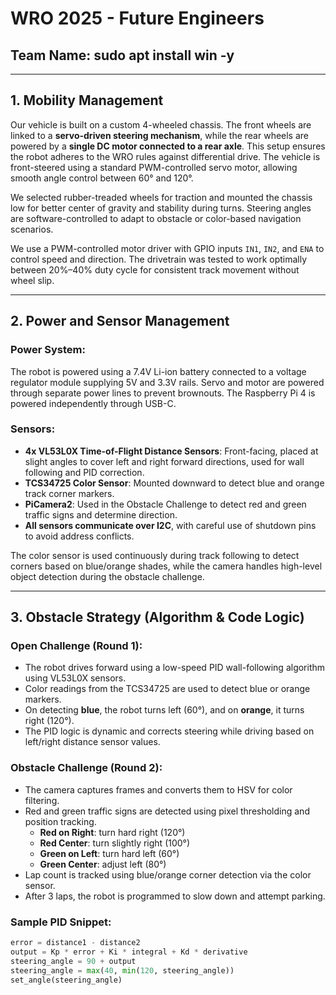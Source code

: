# WRO 2025 - Future Engineers  
## Team Name: sudo apt install win -y

---

## 1. Mobility Management

Our vehicle is built on a custom 4-wheeled chassis. The front wheels are linked to a **servo-driven steering mechanism**, while the rear wheels are powered by a **single DC motor connected to a rear axle**. This setup ensures the robot adheres to the WRO rules against differential drive. The vehicle is front-steered using a standard PWM-controlled servo motor, allowing smooth angle control between 60° and 120°.

We selected rubber-treaded wheels for traction and mounted the chassis low for better center of gravity and stability during turns. Steering angles are software-controlled to adapt to obstacle or color-based navigation scenarios.

We use a PWM-controlled motor driver with GPIO inputs `IN1`, `IN2`, and `ENA` to control speed and direction. The drivetrain was tested to work optimally between 20%–40% duty cycle for consistent track movement without wheel slip.

---

## 2. Power and Sensor Management

### Power System:
The robot is powered using a 7.4V Li-ion battery connected to a voltage regulator module supplying 5V and 3.3V rails. Servo and motor are powered through separate power lines to prevent brownouts. The Raspberry Pi 4 is powered independently through USB-C.

### Sensors:
- **4x VL53L0X Time-of-Flight Distance Sensors**: Front-facing, placed at slight angles to cover left and right forward directions, used for wall following and PID correction.
- **TCS34725 Color Sensor**: Mounted downward to detect blue and orange track corner markers.
- **PiCamera2**: Used in the Obstacle Challenge to detect red and green traffic signs and determine direction.
- **All sensors communicate over I2C**, with careful use of shutdown pins to avoid address conflicts.

The color sensor is used continuously during track following to detect corners based on blue/orange shades, while the camera handles high-level object detection during the obstacle challenge.

---

## 3. Obstacle Strategy (Algorithm & Code Logic)

### Open Challenge (Round 1):
- The robot drives forward using a low-speed PID wall-following algorithm using VL53L0X sensors.
- Color readings from the TCS34725 are used to detect blue or orange markers.
- On detecting **blue**, the robot turns left (60°), and on **orange**, it turns right (120°).
- The PID logic is dynamic and corrects steering while driving based on left/right distance sensor values.

### Obstacle Challenge (Round 2):
- The camera captures frames and converts them to HSV for color filtering.
- Red and green traffic signs are detected using pixel thresholding and position tracking.
  - **Red on Right**: turn hard right (120°)
  - **Red Center**: turn slightly right (100°)
  - **Green on Left**: turn hard left (60°)
  - **Green Center**: adjust left (80°)
- Lap count is tracked using blue/orange corner detection via the color sensor.
- After 3 laps, the robot is programmed to slow down and attempt parking.

### Sample PID Snippet:
```python
error = distance1 - distance2
output = Kp * error + Ki * integral + Kd * derivative
steering_angle = 90 + output
steering_angle = max(40, min(120, steering_angle))
set_angle(steering_angle)
